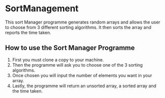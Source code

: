 # SortManagement #
This sort Manager programme generates random arrays and allows the user to choose from 3 different sorting algorithms. It then sorts the array and reports the time taken. 
## How to use the Sort Manager Programme ##
1. First you must clone a copy to your machine.
2. Then the programme will ask you to choose one of the 3 sorting algorithms.
3. Once chosen you will input the number of elements you want in your array. 
4. Lastly, the programme will return an unsorted array, a sorted array and the time taken.
